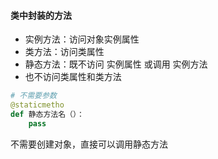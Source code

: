 #### 类中封装的方法

- 实例方法：访问对象实例属性
- 类方法：访问类属性
- 静态方法：既不访问 实例属性 或调用 实例方法
- 也不访问类属性和类方法

```python
# 不需要参数
@staticmetho
def 静态方法名（）：
	pass
```

不需要创建对象，直接可以调用静态方法

